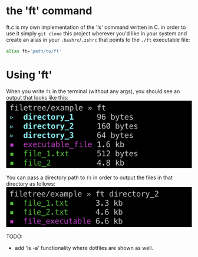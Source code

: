 # the 'ft' command

ft.c is my own implementation of the 'ls' command written in C. in order to use it simply `git clone` this project wherever you'd like in your system and create an alias in your `.bashrc`/`.zshrc` that points to the `./ft` executable file:
```sh
alias ft='path/to/ft'
```

# Using 'ft'

When you write `ft` in the terminal (without any args), you should see an output that looks like this:
![a terminal running the ft command and outputting a list of 3 directories, an executable file and 2 regular files, color coded to distinguish these types](./assets/ft_example.png "using ft without arguments")

You can pass a directory path to `ft` in order to output the files in that directory as follows:
![a terminal running the ft command with an argument directory_2, which outputs the contents of the directory_2 folder](./assets/ft_args_example.png "using ft with arguments")

TODO:
 - add 'ls -a' functionality where dotfiles are shown as well.
